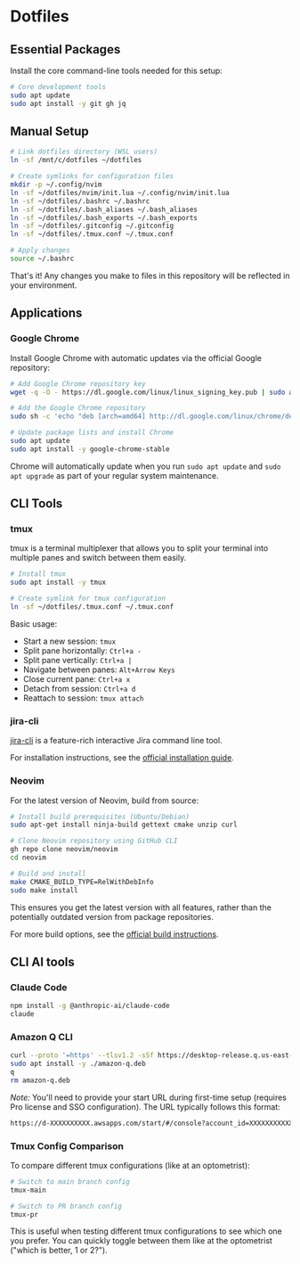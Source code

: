 # Dotfiles

## Essential Packages

Install the core command-line tools needed for this setup:

```bash
# Core development tools
sudo apt update
sudo apt install -y git gh jq
```

## Manual Setup

```bash
# Link dotfiles directory (WSL users)
ln -sf /mnt/c/dotfiles ~/dotfiles

# Create symlinks for configuration files
mkdir -p ~/.config/nvim
ln -sf ~/dotfiles/nvim/init.lua ~/.config/nvim/init.lua
ln -sf ~/dotfiles/.bashrc ~/.bashrc
ln -sf ~/dotfiles/.bash_aliases ~/.bash_aliases
ln -sf ~/dotfiles/.bash_exports ~/.bash_exports
ln -sf ~/dotfiles/.gitconfig ~/.gitconfig
ln -sf ~/dotfiles/.tmux.conf ~/.tmux.conf

# Apply changes
source ~/.bashrc
```

That's it! Any changes you make to files in this repository will be reflected in your environment.

## Applications

### Google Chrome

Install Google Chrome with automatic updates via the official Google repository:

```bash
# Add Google Chrome repository key
wget -q -O - https://dl.google.com/linux/linux_signing_key.pub | sudo apt-key add -

# Add the Google Chrome repository
sudo sh -c 'echo "deb [arch=amd64] http://dl.google.com/linux/chrome/deb/ stable main" > /etc/apt/sources.list.d/google-chrome.list'

# Update package lists and install Chrome
sudo apt update
sudo apt install -y google-chrome-stable
```

Chrome will automatically update when you run `sudo apt update` and `sudo apt upgrade` as part of your regular system maintenance.

## CLI Tools

### tmux

tmux is a terminal multiplexer that allows you to split your terminal into multiple panes and switch between them easily.

```bash
# Install tmux
sudo apt install -y tmux

# Create symlink for tmux configuration
ln -sf ~/dotfiles/.tmux.conf ~/.tmux.conf
```

Basic usage:
- Start a new session: `tmux`
- Split pane horizontally: `Ctrl+a -`
- Split pane vertically: `Ctrl+a |`
- Navigate between panes: `Alt+Arrow Keys`
- Close current pane: `Ctrl+a x`
- Detach from session: `Ctrl+a d`
- Reattach to session: `tmux attach`

### jira-cli

[jira-cli](https://github.com/ankitpokhrel/jira-cli) is a feature-rich interactive Jira command line tool.

For installation instructions, see the [official installation guide](https://github.com/ankitpokhrel/jira-cli/wiki/Installation).

### Neovim

For the latest version of Neovim, build from source:

```bash
# Install build prerequisites (Ubuntu/Debian)
sudo apt-get install ninja-build gettext cmake unzip curl

# Clone Neovim repository using GitHub CLI
gh repo clone neovim/neovim
cd neovim

# Build and install
make CMAKE_BUILD_TYPE=RelWithDebInfo
sudo make install
```

This ensures you get the latest version with all features, rather than the potentially outdated version from package repositories.

For more build options, see the [official build instructions](https://github.com/neovim/neovim/blob/master/BUILD.md).

## CLI AI tools

### Claude Code
```bash
npm install -g @anthropic-ai/claude-code
claude
```

### Amazon Q CLI
```bash
curl --proto '=https' --tlsv1.2 -sSf https://desktop-release.q.us-east-1.amazonaws.com/latest/amazon-q.deb -o amazon-q.deb
sudo apt install -y ./amazon-q.deb
q
rm amazon-q.deb
```

*Note:* You'll need to provide your start URL during first-time setup (requires Pro license and SSO configuration).
The URL typically follows this format:
```bash
https://d-XXXXXXXXXX.awsapps.com/start/#/console?account_id=XXXXXXXXXXXX&role_name=YOUR_ROLE_NAME
```

### Tmux Config Comparison

To compare different tmux configurations (like at an optometrist):

```bash
# Switch to main branch config
tmux-main

# Switch to PR branch config
tmux-pr
```

This is useful when testing different tmux configurations to see which one you prefer. You can quickly toggle between them like at the optometrist ("which is better, 1 or 2?").
